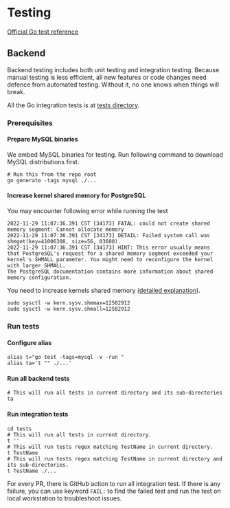 # Testing

[Official Go test reference](https://pkg.go.dev/cmd/go#hdr-Testing_flags)

## Backend

Backend testing includes both unit testing and integration testing. Because manual testing is less efficient, all new features or code changes need defence from automated testing. Without it, no one knows when things will break.

All the Go integration tests is at [tests directory](https://github.com/bytebase/bytebase/tree/main/tests).

### Prerequisites

#### Prepare MySQL binaries

We embed MySQL binaries for testing. Run following command to download MySQL distributions first.

```shell
# Run this from the repo root
go generate -tags mysql ./...
```

#### Increase kernel shared memory for PostgreSQL

You may encounter following error while running the test

```shell
2022-11-29 11:07:36.391 CST [34173] FATAL: could not create shared memory segment: Cannot allocate memory
2022-11-29 11:07:36.391 CST [34173] DETAIL: Failed system call was shmget(key=41006308, size=56, 03600).
2022-11-29 11:07:36.391 CST [34173] HINT: This error usually means that PostgreSQL's request for a shared memory segment exceeded your kernel's SHMALL parameter. You might need to reconfigure the kernel with larger SHMALL.
The PostgreSQL documentation contains more information about shared memory configuration.
```

You need to increase kernels shared memory ([detailed explanation](https://dansketcher.com/2021/03/30/shmmax-error-on-big-sur)).

```shell
sudo sysctl -w kern.sysv.shmmax=12582912
sudo sysctl -w kern.sysv.shmall=12582912
```

### Run tests

#### Configure alias

```shell
alias t="go test -tags=mysql -v -run "
alias ta='t "" ./...'
```

#### Run all backend tests

```shell
# This will run all tests in current directory and its sub-directories
ta
```

#### Run integration tests

```shell
cd tests
# This will run all tests in current directory.
t ''
# This will run tests regex matching TestName in current directory.
t TestName
# This will run tests regex matching TestName in current directory and its sub-directories.
t TestName ./...
```

For every PR, there is GitHub action to run all integration test. If there is any failure, you can use keyword `FAIL:` to find the failed test and run the test on local workstation to troubleshoot issues.
